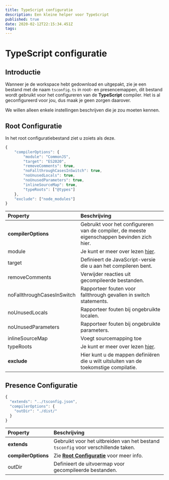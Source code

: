 ```yaml
---
title: TypeScript configuratie
description: Een kleine helper voor TypeScript
published: true
date: 2020-02-12T22:15:34.451Z
tags:
---
```


# TypeScript configuratie

## Introductie

Wanneer je de workspace hebt gedownload en uitgepakt, zie je een bestand met de naam `tsconfig.ts` in root- en presencemappen, dit bestand wordt gebruikt voor het configureren van de **TypeScript** compiler. Het is al geconfigureerd voor jou, dus maak je geen zorgen daarover.

We willen alleen enkele instellingen beschrijven die je zou moeten kennen.

## Root Configuratie

In het root configuratiebestand ziet u zoiets als deze.

```javascript
{
    "compilerOptions": {
        "module": "CommonJS",
        "target": "ES2020",
        "removeComments": true,
        "noFallthroughCasesInSwitch": true,
        "noUnusedLocals": true,
        "noUnusedParameters": true,
        "inlineSourceMap": true,
        "typeRoots": ["@types"]
    },
    "exclude": ["node_modules"]
}
```

| Property                   | Beschrijving                                                                                                                  |
|:-------------------------- |:----------------------------------------------------------------------------------------------------------------------------- |
| **compilerOptions**        | Gebruikt voor het configureren van de compiler, de meeste eigenschappen bevinden zich hier.                                   |
| module                     | Je kunt er meer over lezen [hier](https://www.typescriptlang.org/docs/handbook/modules.html).                                 |
| target                     | Definieert de JavaScript-versie die u aan het compileren bent.                                                                |
| removeComments             | Verwijder reacties uit gecompileerde bestanden.                                                                               |
| noFallthroughCasesInSwitch | Rapporteer fouten voor fallthrough gevallen in switch statements.                                                             |
| noUnusedLocals             | Rapporteer fouten bij ongebruikte localen.                                                                                    |
| noUnusedParameters         | Rapporteer fouten bij ongebruikte parameters.                                                                                 |
| inlineSourceMap            | Voegt sourcemapping toe                                                                                                       |
| typeRoots                  | Je kunt er meer over lezen [hier](https://www.typescriptlang.org/docs/handbook/tsconfig-json.html#types-typeroots-and-types). |
| **exclude**                | Hier kunt u de mappen definiëren die u wilt uitsluiten van de toekomstige compilatie.                                         |

## Presence Configuratie

```javascript
{
  "extends": "../tsconfig.json",
  "compilerOptions": {
    "outDir": "./dist/"
  }
}
```

| Property            | Beschrijving                                                                           |
|:------------------- |:-------------------------------------------------------------------------------------- |
| **extends**         | Gebruikt voor het uitbreiden van het bestand `tsconfig` voor verschillende taken.      |
| **compilerOptions** | Zie [**Root Configuratie**](/dev/presence/tsconfig#root-configuration) voor meer info. |
| outDir              | Definieert de uitvoermap voor gecompileerde bestanden.                                 |
